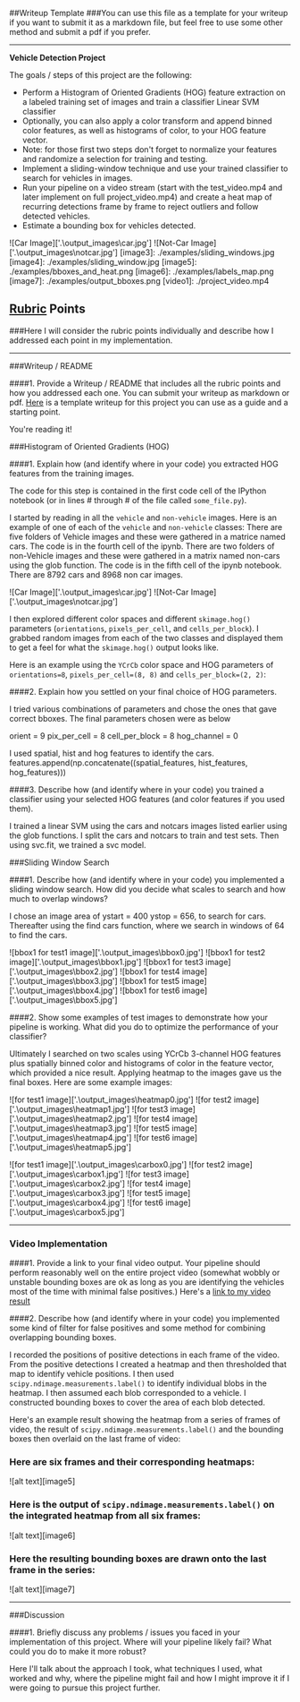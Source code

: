 ##Writeup Template
###You can use this file as a template for your writeup if you want to submit it as a markdown file, but feel free to use some other method and submit a pdf if you prefer.

---

**Vehicle Detection Project**

The goals / steps of this project are the following:

* Perform a Histogram of Oriented Gradients (HOG) feature extraction on a labeled training set of images and train a classifier Linear SVM classifier
* Optionally, you can also apply a color transform and append binned color features, as well as histograms of color, to your HOG feature vector. 
* Note: for those first two steps don't forget to normalize your features and randomize a selection for training and testing.
* Implement a sliding-window technique and use your trained classifier to search for vehicles in images.
* Run your pipeline on a video stream (start with the test_video.mp4 and later implement on full project_video.mp4) and create a heat map of recurring detections frame by frame to reject outliers and follow detected vehicles.
* Estimate a bounding box for vehicles detected.

[//]: # (Image References)
![Car Image]['.\output_images\car.jpg']
![Not-Car Image]['.\output_images\notcar.jpg']
[image3]: ./examples/sliding_windows.jpg
[image4]: ./examples/sliding_window.jpg
[image5]: ./examples/bboxes_and_heat.png
[image6]: ./examples/labels_map.png
[image7]: ./examples/output_bboxes.png
[video1]: ./project_video.mp4

## [Rubric](https://review.udacity.com/#!/rubrics/513/view) Points
###Here I will consider the rubric points individually and describe how I addressed each point in my implementation.  

---
###Writeup / README

####1. Provide a Writeup / README that includes all the rubric points and how you addressed each one.  You can submit your writeup as markdown or pdf.  [Here](https://github.com/udacity/CarND-Vehicle-Detection/blob/master/writeup_template.md) is a template writeup for this project you can use as a guide and a starting point.  

You're reading it!

###Histogram of Oriented Gradients (HOG)

####1. Explain how (and identify where in your code) you extracted HOG features from the training images.

The code for this step is contained in the first code cell of the IPython notebook (or in lines # through # of the file called `some_file.py`).  

I started by reading in all the `vehicle` and `non-vehicle` images.  Here is an example of one of each of the `vehicle` and `non-vehicle` classes:
There are five folders of Vehicle images and these were gathered in a matrice named cars. The code is in the fourth cell of the ipynb.
There are two folders of non-Vehicle images and these were gathered in a matrix named non-cars using the glob function. The code is in the fifth cell of the ipynb notebook.
There are 8792 cars and 8968 non car images.

![Car Image]['.\output_images\car.jpg']
![Not-Car Image]['.\output_images\notcar.jpg']

I then explored different color spaces and different `skimage.hog()` parameters (`orientations`, `pixels_per_cell`, and `cells_per_block`).  I grabbed random images from each of the two classes and displayed them to get a feel for what the `skimage.hog()` output looks like.

Here is an example using the `YCrCb` color space and HOG parameters of `orientations=8`, `pixels_per_cell=(8, 8)` and `cells_per_block=(2, 2)`:


####2. Explain how you settled on your final choice of HOG parameters.

I tried various combinations of parameters and chose the ones that gave correct bboxes.
The final parameters chosen were as below

orient = 9
pix_per_cell = 8
cell_per_block = 8
hog_channel = 0 

I used spatial, hist and hog features to identify the cars.
features.append(np.concatenate((spatial_features, hist_features, hog_features)))

####3. Describe how (and identify where in your code) you trained a classifier using your selected HOG features (and color features if you used them).

I trained a linear SVM using the cars and notcars images listed earlier using the glob functions.
I split the cars and notcars to train and test sets.
Then using svc.fit, we trained a svc model.


###Sliding Window Search

####1. Describe how (and identify where in your code) you implemented a sliding window search.  How did you decide what scales to search and how much to overlap windows?

I chose an image area of ystart = 400 ystop = 656, to search for cars. Thereafter using the find cars function, where we search in windows of 64 to find the cars.

![bbox1 for test1 image]['.\output_images\bbox0.jpg']
![bbox1 for test2 image]['.\output_images\bbox1.jpg']
![bbox1 for test3 image]['.\output_images\bbox2.jpg']
![bbox1 for test4 image]['.\output_images\bbox3.jpg']
![bbox1 for test5 image]['.\output_images\bbox4.jpg']
![bbox1 for test6 image]['.\output_images\bbox5.jpg']

####2. Show some examples of test images to demonstrate how your pipeline is working.  What did you do to optimize the performance of your classifier?

Ultimately I searched on two scales using YCrCb 3-channel HOG features plus spatially binned color and histograms of color in the feature vector, which provided a nice result. Applying heatmap to the images gave us the final boxes.  Here are some example images:

![for test1 image]['.\output_images\heatmap0.jpg']
![for test2 image]['.\output_images\heatmap1.jpg']
![for test3 image]['.\output_images\heatmap2.jpg']
![for test4 image]['.\output_images\heatmap3.jpg']
![for test5 image]['.\output_images\heatmap4.jpg']
![for test6 image]['.\output_images\heatmap5.jpg']

![for test1 image]['.\output_images\carbox0.jpg']
![for test2 image]['.\output_images\carbox1.jpg']
![for test3 image]['.\output_images\carbox2.jpg']
![for test4 image]['.\output_images\carbox3.jpg']
![for test5 image]['.\output_images\carbox4.jpg']
![for test6 image]['.\output_images\carbox5.jpg']

---

### Video Implementation

####1. Provide a link to your final video output.  Your pipeline should perform reasonably well on the entire project video (somewhat wobbly or unstable bounding boxes are ok as long as you are identifying the vehicles most of the time with minimal false positives.)
Here's a [link to my video result](./white.mp4)


####2. Describe how (and identify where in your code) you implemented some kind of filter for false positives and some method for combining overlapping bounding boxes.

I recorded the positions of positive detections in each frame of the video.  From the positive detections I created a heatmap and then thresholded that map to identify vehicle positions.  I then used `scipy.ndimage.measurements.label()` to identify individual blobs in the heatmap.  I then assumed each blob corresponded to a vehicle.  I constructed bounding boxes to cover the area of each blob detected.  

Here's an example result showing the heatmap from a series of frames of video, the result of `scipy.ndimage.measurements.label()` and the bounding boxes then overlaid on the last frame of video:

### Here are six frames and their corresponding heatmaps:

![alt text][image5]

### Here is the output of `scipy.ndimage.measurements.label()` on the integrated heatmap from all six frames:
![alt text][image6]

### Here the resulting bounding boxes are drawn onto the last frame in the series:
![alt text][image7]



---

###Discussion

####1. Briefly discuss any problems / issues you faced in your implementation of this project.  Where will your pipeline likely fail?  What could you do to make it more robust?

Here I'll talk about the approach I took, what techniques I used, what worked and why, where the pipeline might fail and how I might improve it if I were going to pursue this project further.  

